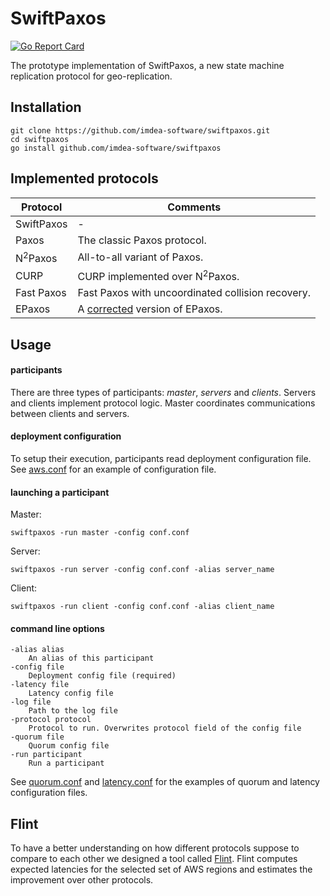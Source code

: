 SwiftPaxos
==========
[![Go Report Card](https://goreportcard.com/badge/github.com/imdea-software/swiftpaxos)](https://goreportcard.com/report/github.com/imdea-software/swiftpaxos)

The prototype implementation of SwiftPaxos, a new state machine
replication protocol for geo-replication.

Installation
------------

    git clone https://github.com/imdea-software/swiftpaxos.git
    cd swiftpaxos
    go install github.com/imdea-software/swiftpaxos

Implemented protocols
---------------------

|  Protocol               | Comments                                          |
|-------------------------|---------------------------------------------------|
| SwiftPaxos              | -                                                 |
| Paxos                   | The classic Paxos protocol.                       |
| N<sup>2</sup>Paxos      | All-to-all variant of Paxos.                      |
| CURP                    | CURP implemented over N<sup>2</sup>Paxos.         |
| Fast Paxos              | Fast Paxos with uncoordinated collision recovery. |
| EPaxos                  | A [corrected][epaxos_correct] version of EPaxos.  |

Usage
-----
#### participants
There are three types of participants: *master*, *servers* and
*clients*. Servers and clients implement protocol logic. Master
coordinates communications between clients and servers.

#### deployment configuration
To setup their execution, participants read deployment configuration
file. See [aws.conf][config] for an example of configuration file.

#### launching a participant

Master:
    
    swiftpaxos -run master -config conf.conf

Server:

    swiftpaxos -run server -config conf.conf -alias server_name

Client:

    swiftpaxos -run client -config conf.conf -alias client_name

#### command line options

    -alias alias
        An alias of this participant
    -config file
        Deployment config file (required)
    -latency file
        Latency config file
    -log file
        Path to the log file
    -protocol protocol
        Protocol to run. Overwrites protocol field of the config file
    -quorum file
        Quorum config file
    -run participant
        Run a participant

See [quorum.conf][quorum] and [latency.conf][latency] for the examples
of quorum and latency configuration files.

Flint
-----

To have a better understanding on how different protocols suppose to
compare to each other we designed a tool called [Flint][flint]. Flint
computes expected latencies for the selected set of AWS regions and
estimates the improvement over other protocols.

[config]: aws.conf
[epaxos_correct]: https://github.com/otrack/on-epaxos-correctness
[quorum]: quorum.conf
[latency]: latency.conf
[flint]: https://github.com/vonaka/flint
